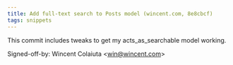 ```yaml
---
title: Add full-text search to Posts model (wincent.com, 8e8cbcf)
tags: snippets
---
```


This commit includes tweaks to get my acts_as_searchable model working.

Signed-off-by: Wincent Colaiuta &lt;win@wincent.com&gt;
